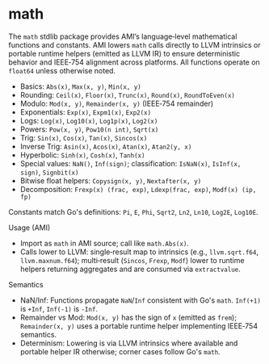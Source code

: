 # math

The `math` stdlib package provides AMI’s language‑level mathematical functions and constants. AMI lowers `math` calls directly to LLVM intrinsics or portable runtime helpers (emitted as LLVM IR) to ensure deterministic behavior and IEEE‑754 alignment across platforms. All functions operate on `float64` unless otherwise noted.

- Basics: `Abs(x)`, `Max(x, y)`, `Min(x, y)`
- Rounding: `Ceil(x)`, `Floor(x)`, `Trunc(x)`, `Round(x)`, `RoundToEven(x)`
- Modulo: `Mod(x, y)`, `Remainder(x, y)` (IEEE‑754 remainder)
- Exponentials: `Exp(x)`, `Expm1(x)`, `Exp2(x)`
- Logs: `Log(x)`, `Log10(x)`, `Log1p(x)`, `Log2(x)`
- Powers: `Pow(x, y)`, `Pow10(n int)`, `Sqrt(x)`
- Trig: `Sin(x)`, `Cos(x)`, `Tan(x)`, `Sincos(x)`
- Inverse Trig: `Asin(x)`, `Acos(x)`, `Atan(x)`, `Atan2(y, x)`
- Hyperbolic: `Sinh(x)`, `Cosh(x)`, `Tanh(x)`
- Special values: `NaN()`, `Inf(sign)`; classification: `IsNaN(x)`, `IsInf(x, sign)`, `Signbit(x)`
- Bitwise float helpers: `Copysign(x, y)`, `Nextafter(x, y)`
- Decomposition: `Frexp(x) (frac, exp)`, `Ldexp(frac, exp)`, `Modf(x) (ip, fp)`

Constants match Go's definitions: `Pi`, `E`, `Phi`, `Sqrt2`, `Ln2`, `Ln10`, `Log2E`, `Log10E`.

Usage (AMI)

- Import as `math` in AMI source; call like `math.Abs(x)`.
- Calls lower to LLVM: single‑result map to intrinsics (e.g., `llvm.sqrt.f64`, `llvm.maxnum.f64`); multi‑result
  (`Sincos`, `Frexp`, `Modf`) lower to runtime helpers returning aggregates and are consumed via `extractvalue`.

Semantics

- NaN/Inf: Functions propagate `NaN`/`Inf` consistent with Go's `math`. `Inf(+1)` is `+Inf`, `Inf(-1)` is `-Inf`.
- Remainder vs Mod: `Mod(x, y)` has the sign of `x` (emitted as `frem`); `Remainder(x, y)` uses a portable runtime helper implementing IEEE‑754 semantics.
- Determinism: Lowering is via LLVM intrinsics where available and portable helper IR otherwise; corner cases follow Go's `math`.
